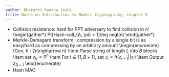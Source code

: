 ```yaml
---
author: Bharathi Ramana Joshi
title: Notes on Introduction to Modern Cryptography, chapter 5
---
```

- Collision resistance: hard for PPT adversary to find collision in $H$
\begin{gather*}
Pr[Hash-coll_{A, \pi} = 1]\leq negl(n)
\end{gather*}
- Merkle-Damagard transform : compression by a single bit is as easy/hard as
    compressing by an arbitrary amount
    \begin{enumerate}
    (Gen, h : 2n\rightarrow n)
    \item Parse string of length $L$ into $B$ blocks
    \item set $z_0 = 0^n$
    \item For $i\in [1, B+1]$, set $z_i = h(z_{i-1}||x_i)$
    \item Output $z_{B+1}$
    \end{enumerate}
- Hash MAC
